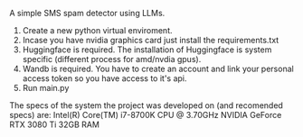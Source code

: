 A simple SMS spam detector using LLMs.

1) Create a new python virtual enviroment.
2) Incase you have nvidia graphics card just install the requirements.txt
3) Huggingface is required. The installation of Huggingface is system specific (different process for amd/nvdia gpus).
4) Wandb is required. You have to create an account and link your personal access token so you have access to it's api.
5) Run main.py

The specs of the system the project was developed on (and recomended specs) are:
Intel(R) Core(TM) i7-8700K CPU @ 3.70GHz
NVIDIA GeForce RTX 3080 Ti
32GB RAM
